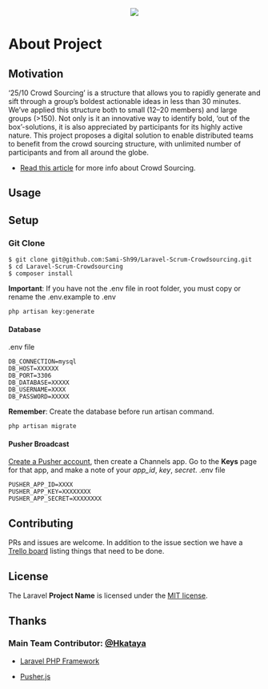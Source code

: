 <p align="center"><img src="https://laravel.com/assets/img/components/logo-laravel.svg"></p>

# About Project

## Motivation
‘25/10 Crowd Sourcing’ is a structure that allows you to rapidly generate and sift through a group’s boldest actionable ideas in less than 30 minutes. We’ve applied this structure both to small (12–20 members) and large groups (>150). Not only is it an innovative way to identify bold, ‘out of the box’-solutions, it is also appreciated by participants for its highly active nature.
This project proposes a digital solution to enable distributed teams to benefit from the crowd sourcing structure, with unlimited number of participants and from all around the globe.

- [Read this article](https://medium.com/the-liberators/use-25-10-crowd-sourcing-to-spice-up-your-scrum-events-56fdd127e1dc) for more info about Crowd Sourcing.

## Usage



## Setup

### Git Clone

```
$ git clone git@github.com:Sami-Sh99/Laravel-Scrum-Crowdsourcing.git
$ cd Laravel-Scrum-Crowdsourcing
$ composer install
```

**Important**: If you have not the .env file in root folder, you must copy or rename the .env.example to .env

```
php artisan key:generate
```
#### Database

.env file

```
DB_CONNECTION=mysql
DB_HOST=XXXXXX
DB_PORT=3306
DB_DATABASE=XXXXX
DB_USERNAME=XXXX
DB_PASSWORD=XXXXX
```

**Remember**: Create the database before run artisan command.

```
php artisan migrate
```
#### Pusher Broadcast
[Create a Pusher account](https://dashboard.pusher.com/accounts), then create a Channels app. Go to the **Keys** page for that app, and make a note of your *_app_id_*, *_key_*, *_secret_*.
.env file
```
PUSHER_APP_ID=XXXX
PUSHER_APP_KEY=XXXXXXXX
PUSHER_APP_SECRET=XXXXXXXX
```

## Contributing

PRs and issues are welcome. In addition to the issue section we have a [Trello board](https://trello.com/b/rrlSUI0h/laravel-scrum-system) listing things that need to be done.

## License

The Laravel **Project Name** is licensed under the [MIT license](http://opensource.org/licenses/MIT).

## Thanks

### Main Team Contributor: [@Hkataya](https://github.com/Hkataya) 

- [Laravel PHP Framework](https://github.com/laravel/laravel)

- [Pusher.js](https://github.com/pusher/pusher-js)

